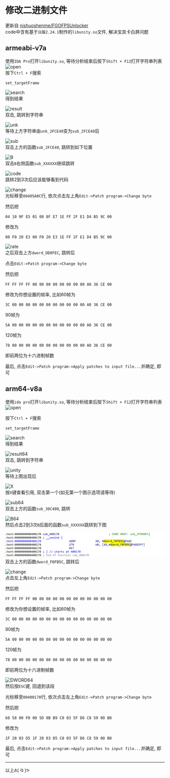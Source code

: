 # 修改二进制文件
更新自 [nishuoshenme/FGOFPSUnlocker](https://github.com/nishuoshenme/FGOFPSUnlocker)  
code中含有基于`日服2.24.1`制作的`libunity.so`文件, 解决宝具卡白屏问题  
## armeabi-v7a
使用`IDA Pro`打开`libunity.so`, 等待分析结束后按下`Shift + F12`打开字符串列表
![open](https://github.com/tsuasahi/FGOFPSUnlocker/raw/master/imgs/1.png)  
按下`Ctrl + F`搜索  
```
set_targetFrame
```
  
![search](https://github.com/tsuasahi/FGOFPSUnlocker/raw/master/imgs/2.png)  
得到结果  

![result](https://github.com/tsuasahi/FGOFPSUnlocker/raw/master/imgs/3.png)  
双击, 跳转到字符串  

![unk](https://github.com/tsuasahi/FGOFPSUnlocker/raw/master/imgs/4.png)  
等待上方字符串由`unk_2FCE40`变为`sub_2FCE40`后  

![sub](https://github.com/tsuasahi/FGOFPSUnlocker/raw/master/imgs/5.png)  
双击上方的函数`sub_2FCE40`, 跳转到如下位置  

![B](https://github.com/tsuasahi/FGOFPSUnlocker/raw/master/imgs/6.png)  
双击`B`右侧函数`sub_XXXXXX`继续跳转  

![code](https://github.com/tsuasahi/FGOFPSUnlocker/raw/master/imgs/7.png)  
跳转2到3次后应该能够看到代码  

![change](https://github.com/tsuasahi/FGOFPSUnlocker/raw/master/imgs/8.png)  
光标移至`00405A0C`行, 依次点击左上角`Edit->Patch program->Change byte`
  
然后把
  
```
04 10 9F E5 01 00 8F E7 1E FF 2F E1 D4 B5 9C 00
```
  
修改为
  
```
00 F0 20 E3 00 F0 20 E3 1E FF 2F E1 D4 B5 9C 00
```
  
![rate](https://github.com/tsuasahi/FGOFPSUnlocker/raw/master/imgs/9.png)  
之后双击上方`dword_DD0FEC`, 跳转后
  
点击`Edit->Patch program->Change byte`
  
然后把
  
```
FF FF FF FF 00 00 00 00 00 00 00 00 A0 36 CE 00
```
  
修改为你想设置的帧率, 比如60帧为
  
```
3C 00 00 00 00 00 00 00 00 00 00 00 A0 36 CE 00
```
  
90帧为
  
```
5A 00 00 00 00 00 00 00 00 00 00 00 A0 36 CE 00
```
  
120帧为
  
```
78 00 00 00 00 00 00 00 00 00 00 00 A0 36 CE 00
```
  
即前两位为十六进制帧数
  
最后, 点击`Edit->Patch program->Apply patches to input file...`并确定, 即可
  
## arm64-v8a
使用`ida pro`打开`libunity.so`, 等待分析结束后按下`Shift + F12`打开字符串列表
![open](https://github.com/tsuasahi/FGOFPSUnlocker/raw/master/imgs/1.png)  
  
按下`Ctrl + F`搜索
```
set_targetFrame
```
  
![search](https://github.com/tsuasahi/FGOFPSUnlocker/raw/master/imgs/2.png)  
得到结果
  
![result64](https://github.com/tsuasahi/FGOFPSUnlocker/raw/master/imgs/10.png)  
双击, 跳转到字符串
  
![unity](https://github.com/tsuasahi/FGOFPSUnlocker/raw/master/imgs/11.png)  
等待上图出现后
  
![X](https://github.com/tsuasahi/FGOFPSUnlocker/raw/master/imgs/12.png)  
按`X`键查看引用, 双击第一个(如无第一个图示选项请等待)
  
![sub64](https://github.com/tsuasahi/FGOFPSUnlocker/raw/master/imgs/13.png)  
双击上方的函数`sub_30C400`, 跳转
  
![B64](https://github.com/tsuasahi/FGOFPSUnlocker/raw/master/imgs/14.png)  
然后点击2到3次`B`后面的函数`sub_XXXXXX`跳转到下图
  
![DWORD64](https://github.com/tsuasahi/FGOFPSUnlocker/raw/master/imgs/15.png)  
双击上方的函数`dword_F0FB5C`, 跳转后
  
![change](https://github.com/tsuasahi/FGOFPSUnlocker/raw/master/imgs/8.png)  
点击左上角`Edit->Patch program->Change byte`
  
然后把
  
```
FF FF FF FF 00 00 00 00 00 00 00 00 00 00 00 00
```
  
修改为你想设置的帧率, 比如60帧为
  
```
3C 00 00 00 00 00 00 00 00 00 00 00 00 00 00 00
```
  
90帧为
  
```
5A 00 00 00 00 00 00 00 00 00 00 00 00 00 00 00
```
  
120帧为
  
```
78 00 00 00 00 00 00 00 00 00 00 00 00 00 00 00
```
  
即前两位为十六进制帧数
  
![DWORD64](https://github.com/tsuasahi/FGOFPSUnlocker/raw/master/imgs/14.png)  
然后按`ESC`键, 回退到该段
  
光标移至`00400170`行, 依次点击左上角`Edit->Patch program->Change byte`
  
然后把
  
```
68 58 00 F0 00 5D 0B B9 C0 03 5F D6 C8 59 00 B0
```
  
修改为
  
```
1F 20 03 D5 1F 20 03 D5 C0 03 5F D6 C8 59 00 B0
```
  
最后, 点击`Edit->Patch program->Apply patches to input file...`并确定, 即可
  
***
以上ᕕ( ᐛ )ᕗ
